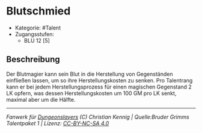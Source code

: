 <!---
Dies ist ein Fanwerk für DUNGEONSLAYERS (C) von Christian Kennig

Quellen:      [Bruder Grimms Talentpaket 1](https://www.f-space.de/ds4/downloads.html)
              [Talentbeschreibungen](https://www.f-space.de/ds4/tools-talentcards.html)
License:      [CC-BY-NC-SA 4.0](https://creativecommons.org/licenses/by-nc-sa/4.0/deed.de)
Richtlinien:  [Fanwerkrichtlinien](https://www.dungeonslayers.net/fanwerk-richtlinien/)
Autor:        Zauberlehrling
-->

  
# Blutschmied  
- Kategorie: #Talent  
- Zugangsstufen:  
  - BLU 12 [5]  

## Beschreibung  
Der Blutmagier kann sein Blut in die Herstellung von Gegenständen einfließen lassen, um so ihre Herstellungskosten zu senken. Pro Talentrang kann er bei jedem Herstellungsprozess für einen magischen Gegenstand 2 LK opfern, was dessen Herstellungskosten um 100 GM pro LK senkt, maximal aber um die Hälfte.


___  
*Fanwerk für [Dungeonslayers](https://www.dungeonslayers.net/) (C) Christian Kennig | Quelle:Bruder Grimms Talentpaket 1 | Lizenz: [CC-BY-NC-SA 4.0](https://creativecommons.org/licenses/by-nc-sa/4.0/deed.de)*  